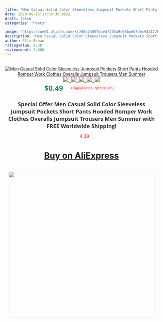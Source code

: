 ```yaml
---
title: "Men Casual Solid Color Sleeveless Jumpsuit Pockets Short Pants Hooded Romper Work Clothes Overalls Jumpsuit Trousers Men Summer"
date: 2020-06-15T11:50:36.892Z
draft: false
categories: "Pants"

image: "https://ae01.alicdn.com/kf/H8a74497dae3f438a9c68baeb7dec9d517/Men-Casual-Solid-Color-Sleeveless-Jumpsuit-Pockets-Short-Pants-Hooded-Romper-Work-Clothes-Overalls-Jumpsuit-Trousers.jpg"
description: "Men Casual Solid Color Sleeveless Jumpsuit Pockets Short Pants Hooded Romper Work Clothes Overalls Jumpsuit Trousers Men Summer"
author: Ella Brown
ratingvalue: 4.38
reviewcount: 2.000
---
```

<br>
<div style="text-align: center;">
<a href="https://s.click.aliexpress.com/e/_9RmZtT" target="_blank" rel="nofollow noopener noreferrer"><img alt="Men Casual Solid Color Sleeveless Jumpsuit Pockets Short Pants Hooded Romper Work Clothes Overalls Jumpsuit Trousers Men Summer" class="magnifier-image" src="https://ae01.alicdn.com/kf/H8a74497dae3f438a9c68baeb7dec9d517/Men-Casual-Solid-Color-Sleeveless-Jumpsuit-Pockets-Short-Pants-Hooded-Romper-Work-Clothes-Overalls-Jumpsuit-Trousers.jpg_640x640.jpg">
<br>
<img style="border:1px solid salmon" src="https://ae01.alicdn.com/kf/H8a74497dae3f438a9c68baeb7dec9d517/Men-Casual-Solid-Color-Sleeveless-Jumpsuit-Pockets-Short-Pants-Hooded-Romper-Work-Clothes-Overalls-Jumpsuit-Trousers.jpg_120x120.jpg">&nbsp;&nbsp;<img style="border:1px solid salmon" src="https://ae01.alicdn.com/kf/Hf7a4962b92644df2a9b31ae6ebab31abd/Men-Casual-Solid-Color-Sleeveless-Jumpsuit-Pockets-Short-Pants-Hooded-Romper-Work-Clothes-Overalls-Jumpsuit-Trousers.jpg_120x120.jpg">&nbsp;&nbsp;<img style="border:1px solid salmon" src="https://ae01.alicdn.com/kf/Habe625488f6844f4b326b68057eb24f3Y/Men-Casual-Solid-Color-Sleeveless-Jumpsuit-Pockets-Short-Pants-Hooded-Romper-Work-Clothes-Overalls-Jumpsuit-Trousers.jpg_120x120.jpg">&nbsp;&nbsp;<img style="border:1px solid salmon" src="https://ae01.alicdn.com/kf/Heb015f4fa6cc4c3d89dc6a7e5028c04ba/Men-Casual-Solid-Color-Sleeveless-Jumpsuit-Pockets-Short-Pants-Hooded-Romper-Work-Clothes-Overalls-Jumpsuit-Trousers.jpg_120x120.jpg">&nbsp;&nbsp;<img style="border:1px solid salmon" src="https://ae01.alicdn.com/kf/H49fb70bb27cb476f811dcc3355e7acacv/Men-Casual-Solid-Color-Sleeveless-Jumpsuit-Pockets-Short-Pants-Hooded-Romper-Work-Clothes-Overalls-Jumpsuit-Trousers.jpg_120x120.jpg"></a></div><br0>
<div style="text-align: center;"><span style="background-color: white; border: 0px; box-sizing: border-box; color: seagreen; display: inline-block; font-family: &quot;open sans&quot; , &quot;arial&quot; , &quot;helvetica&quot; , sans-serif , &quot;heiti&quot;; font-size: 24px; font-stretch: inherit; font-weight: 700; line-height: inherit; margin: 0px 10px 0px 0px; padding: 0px; vertical-align: middle;">$0.49 </span>
<span style="background: rgb(255 , 241 , 241); border-radius: 3px; border: 0px; box-sizing: border-box; color: #ff4747; display: inline-block; font-family: inherit; font-size: 12px; font-stretch: inherit; font-style: inherit; font-variant: inherit; font-weight: 600; line-height: inherit; margin: 0px; padding: 2px 5px; transform: scale(0.9); vertical-align: middle;">Original Price : <b style="text-decoration: line-through;">$0.98 </b> 50%&nbsp;&nbsp;</span></div>
<h1 style="color: #333333; display: inline-block; font-family: &quot;open sans&quot; , &quot;arial&quot; , &quot;helvetica&quot; , sans-serif , &quot;heiti&quot;; font-size: 18px; font-stretch: inherit; font-weight: 700; text-align: center;">Special Offer Men Casual Solid Color Sleeveless Jumpsuit Pockets Short Pants Hooded Romper Work Clothes Overalls Jumpsuit Trousers Men Summer with FREE Worldwide Shipping!</h1>
<div style="color: #ff4747; text-align: center;">
<img src="https://4.bp.blogspot.com/-M0ZcTcb-5uY/XleCXlxnR4I/AAAAAAAAAEc/OrjgMkXV1oMQFaCRZj5HQwOCBcu3w1FegCPcBGAYYCw/s1600/star.png" style="height: 15px;">&nbsp;<b>4.38</b></div>
<div class="button_cont" align="center"><a class="buynow_a" href="https://s.click.aliexpress.com/e/_9RmZtT" target="_blank" rel="nofollow noopener noreferrer"><H1>Buy on AliExpress</H1></a></div><br>
<div class="separator" style="clear: both; text-align: center;">
<img src="https://lh3.googleusercontent.com/-pTy5HemUv9M/XlePHvY0dAI/AAAAAAAAAE4/0nX5iRUoIWY8eMW9Dpxeirr157OZliDIgCLcBGAsYHQ/s1600/badge.gif" width="480">
</div>
